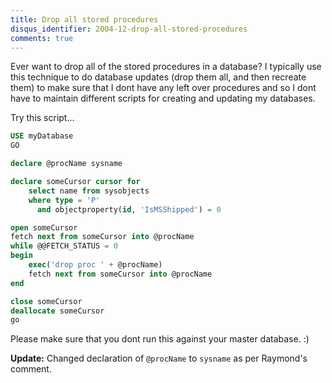 ```yaml
---
title: Drop all stored procedures
disqus_identifier: 2004-12-drop-all-stored-procedures
comments: true
---
```


Ever want to drop all of the stored procedures in a database? I typically use this technique to do database updates (drop them all, and then recreate them) to make sure that I dont have any left over procedures and so I dont have to maintain different scripts for creating and updating my databases.

Try this script...

``` sql
USE myDatabase
GO

declare @procName sysname

declare someCursor cursor for
    select name from sysobjects
    where type = 'P'
      and objectproperty(id, 'IsMSShipped') = 0

open someCursor
fetch next from someCursor into @procName
while @@FETCH_STATUS = 0
begin
    exec('drop proc ' + @procName)
    fetch next from someCursor into @procName
end

close someCursor
deallocate someCursor
go
```

Please make sure that you dont run this against your master database. :)

**Update:** Changed declaration of `@procName` to `sysname` as per Raymond's comment.
